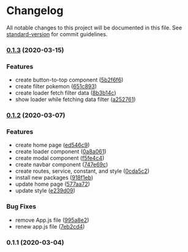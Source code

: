 # Changelog

All notable changes to this project will be documented in this file. See [standard-version](https://github.com/conventional-changelog/standard-version) for commit guidelines.

### [0.1.3](https://github.com/andriannus/poke-api/compare/v0.1.2...v0.1.3) (2020-03-15)


### Features

* create button-to-top component ([5b2f6f6](https://github.com/andriannus/poke-api/commit/5b2f6f661fb592f3b36b4d11363a430d18c300fa))
* create filter pokemon ([651c893](https://github.com/andriannus/poke-api/commit/651c89376e2e3020c7d6aa7d475994e231406aba))
* create loader fetch filter data ([8b3b14c](https://github.com/andriannus/poke-api/commit/8b3b14c61ecd6869f6d493637e17033d41699845))
* show loader while fetching data filter ([a252761](https://github.com/andriannus/poke-api/commit/a25276123a17d32b216c3f06dfdf33217ab60dbb))

### [0.1.2](https://github.com/andriannus/poke-api/compare/v0.1.1...v0.1.2) (2020-03-07)


### Features

* create home page ([ed546c9](https://github.com/andriannus/poke-api/commit/ed546c9c9950d0039be643b2c9a61106a587f718))
* create loader component ([0a8a061](https://github.com/andriannus/poke-api/commit/0a8a061698a96f35973e5d94ed12b1767a9d0c35))
* create modal component ([f5fe4c4](https://github.com/andriannus/poke-api/commit/f5fe4c4035390a9681a54b90efa9c0ca11df965d))
* create navbar component ([747e69c](https://github.com/andriannus/poke-api/commit/747e69cf8fc0740d401e04678747b87d56ec5b94))
* create routes, service, constant, and style ([0cda5c2](https://github.com/andriannus/poke-api/commit/0cda5c28d1c51b33be1549176664dc113a9f8d49))
* install new packages ([918f1eb](https://github.com/andriannus/poke-api/commit/918f1ebdee6892ce759d78a3d92c4e57ba7e5008))
* update home page ([577aa72](https://github.com/andriannus/poke-api/commit/577aa72560a42dede907f02f6e8615e704cea80a))
* update style ([e239d09](https://github.com/andriannus/poke-api/commit/e239d0919b1fe16956125e8ef9e78eb277f671fc))


### Bug Fixes

* remove App.js file ([995a8e2](https://github.com/andriannus/poke-api/commit/995a8e20cc1ba8d94d2891de9aeb0ea96346e5f0))
* renew app.js file ([7eb2cd4](https://github.com/andriannus/poke-api/commit/7eb2cd4dafb64e6ca12d1138bc1f901a06e25b86))

### 0.1.1 (2020-03-04)
